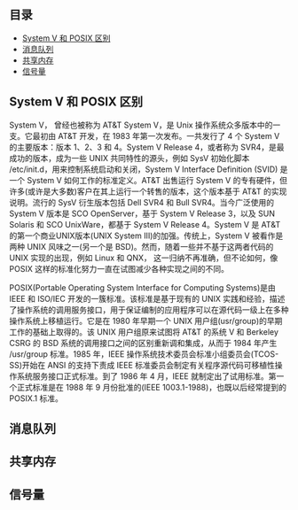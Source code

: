 ## 目录

- [System V 和 POSIX 区别](#System-V-和-POSIX-区别)
- [消息队列](#消息队列)
- [共享内存](#共享内存)
- [信号量](#信号量)

## System V 和 POSIX 区别

System V， 曾经也被称为 AT&T System V，是 Unix 操作系统众多版本中的一支。它最初由 AT&T 开发，在 1983 年第一次发布。一共发行了 4 个 System V 的主要版本：版本 1、2、3 和 4。System V Release 4，或者称为 SVR4，是最成功的版本，成为一些 UNIX 共同特性的源头，例如 SysV 初始化脚本 /etc/init.d，用来控制系统启动和关闭，System V Interface Definition (SVID) 是一个 System V 如何工作的标准定义。AT&T 出售运行 System V 的专有硬件，但许多(或许是大多数)客户在其上运行一个转售的版本，这个版本基于 AT&T 的实现说明。流行的 SysV 衍生版本包括 Dell SVR4 和 Bull SVR4。当今广泛使用的 System V 版本是 SCO OpenServer，基于 System V Release 3，以及 SUN Solaris 和 SCO UnixWare，都基于 System V Release 4。System V 是 AT&T 的第一个商业UNIX版本(UNIX System III)的加强。传统上，System V 被看作是两种 UNIX 风味之一(另一个是 BSD)。然而，随着一些并不基于这两者代码的 UNIX 实现的出现，例如 Linux 和 QNX， 这一归纳不再准确，但不论如何，像 POSIX 这样的标准化努力一直在试图减少各种实现之间的不同。

POSIX(Portable Operating System Interface for Computing Systems)是由 IEEE 和 ISO/IEC 开发的一簇标准。该标准是基于现有的 UNIX 实践和经验，描述了操作系统的调用服务接口，用于保证编制的应用程序可以在源代码一级上在多种操作系统上移植运行。它是在 1980 年早期一个 UNIX 用户组(usr/group)的早期工作的基础上取得的。该 UNIX 用户组原来试图将 AT&T 的系统 V 和 Berkeley CSRG 的 BSD 系统的调用接口之间的区别重新调和集成，从而于 1984 年产生 /usr/group 标准。1985 年，IEEE 操作系统技术委员会标准小组委员会(TCOS-SS)开始在 ANSI 的支持下责成 IEEE 标准委员会制定有关程序源代码可移植性操作系统服务接口正式标准。到了 1986 年 4 月，IEEE 就制定出了试用标准。第一个正式标准是在 1988 年 9 月份批准的(IEEE 1003.1-1988)，也既以后经常提到的POSIX.1 标准。

## 消息队列

## 共享内存

## 信号量































